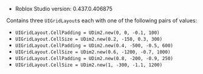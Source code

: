* Roblox Studio version: 0.437.0.406875

Contains three `UIGridLayout`s each with one of the following pairs of values:

* `UIGridLayout.CellPadding = UDim2.new(0, 0, -0.1, 100)`
* `UIGridLayout.CellSize = UDim2.new(0.2, -150, 0.3, 300)`
* `UIGridLayout.CellPadding = UDim2.new(0.4, -500, -0.5, 600)`
* `UIGridLayout.CellSize = UDim2.new(0.6, -1200, -0.7, 1000)`
* `UIGridLayout.CellPadding = UDim2.new(0.8, -200, -0.9, 250)`
* `UIGridLayout.CellSize = UDim2.new(1, -300, -1.1, 1200)`
